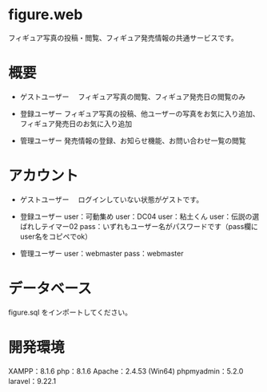 # figure.web

フィギュア写真の投稿・閲覧、フィギュア発売情報の共通サービスです。


# 概要
* ゲストユーザー
　フィギュア写真の閲覧、フィギュア発売日の閲覧のみ

* 登録ユーザー
  フィギュア写真の投稿、他ユーザーの写真をお気に入り追加、フィギュア発売日のお気に入り追加
 
* 管理ユーザー
  発売情報の登録、お知らせ機能、お問い合わせ一覧の閲覧


# アカウント
* ゲストユーザー
　ログインしていない状態がゲストです。
 
 * 登録ユーザー
  user：可動集め
  user：DC04
  user：粘土くん
  user：伝説の選ばれしテイマー02
  pass：いずれもユーザー名がパスワードです（pass欄にuser名をコピペでok）
 
* 管理ユーザー
  user：webmaster
  pass：webmaster


# データベース
  figure.sql をインポートしてください。
  
# 開発環境
  XAMPP：8.1.6
  php：8.1.6
  Apache：2.4.53 (Win64)
  phpmyadmin：5.2.0
  laravel：9.22.1
